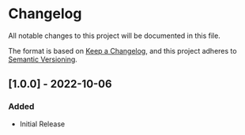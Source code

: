 # Changelog

All notable changes to this project will be documented in this file.

The format is based on [Keep a Changelog](https://keepachangelog.com/), and this
project adheres to [Semantic Versioning](https://semver.org/).

## [1.0.0] - 2022-10-06
### Added
- Initial Release

[Unreleased]: https://github.com/fleshgrinder/setup-java/compare/1.0.0...HEAD
[0.1.0]: https://github.com/fleshgrinder/setup-java/releases/1.0.0
